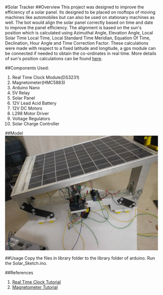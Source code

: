 #Solar Tracker
##Overview
This project was designed to improve the efficiency of a solar panel. Its designed to be placed on rooftops of moving machines like automobiles but can also be used on stationary machines as well. The bot would align the solar panel correctly based on time and date to improve the panel efficiency. The alignment is based on the sun's position which is calculated using Azimuthal Angle, Elevation Angle, Local Solar Time Local Time, Local Standard Time Meridian, Equation Of Time, Declination, Hour Angle and Time Correction Factor. These calculations were made with respect to a fixed latitude and longitude, a gps module can be connected if needed to obtain the co-ordinates in real time. More details of sun's position calculations can be found [here](http://www.pveducation.org/pvcdrom/2-properties-sunlight/solar-time).

##Components Used:
1. Real Time Clock Module(DS3231)
2. Magnetometer(HMC5883)
3. Arduino Nano
4. 5V Relay
5. Solar Panel
6. 12V Lead Acid Battery
7. 12V DC Motors
8. L298 Motor Driver
9. Voltage Regulators
10. Solar Charge Controller

##Model
![Model](/Images/SolarTracker.jpg?raw=true "Optional Title")

##Usage
Copy the files in library folder to the library folder of arduino. Run the Solar_Sketch.ino.

##References
1. [Real Time Clock Tutorial](http://www.instructables.com/id/Real-time-clock-using-DS3231-EASY/?ALLSTEPS)
2. [Magnetometer Tutorial](https://learn.adafruit.com/adafruit-hmc5883l-breakout-triple-axis-magnetometer-compass-sensor/wiring-and-test)


